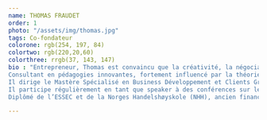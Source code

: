 ```yaml
---
name: THOMAS FRAUDET
order: 1
photo: "/assets/img/thomas.jpg"
tags: Co-fondateur
colorone: rgb(254, 197, 84)
colortwo: rgb(220,20,60)
colorthree: rrgb(37, 143, 147)
bio : "Entrepreneur, Thomas est convaincu que la créativité, la négociation, le travail en équipe et le leadership sont des compétences que chacun doit développer tout au long de sa vie et dès le plus jeune âge.<br><br>
Consultant en pédagogies innovantes, fortement influencé par la théorie des intelligences multiples d’Howard Gardner, Thomas travaille à améliorer l’expérience vécue pendant les formations. Il conçoit et développe des formations et serious games sur-mesure à destination des écoles et des entreprises.<br><br>
Il dirige le Mastère Spécialisé en Business Développement et Clients Grands Comptes de NEOMA Business School.
Il participe régulièrement en tant que speaker à des conférences sur les thèmes de l’éducation et de l’entrepreneuriat en France et à l’étranger.<br><br>
Diplômé de l’ESSEC et de la Norges Handelshøyskole (NHH), ancien financier chez L’Oréal, il est passionné par les enjeux de l’école et du collège et a participé au lancement du Cours Saint Exupéry à Asnières sur Seine, en tant que responsable pédagogique."

---
```

